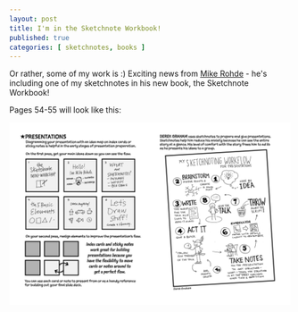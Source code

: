 ```yaml
---
layout: post
title: I'm in the Sketchnote Workbook!
published: true
categories: [ sketchnotes, books ]
---
```


Or rather, some of my work is :) Exciting news from <a href="http://rohdesign.com">Mike Rohde</a> - 
he's including one of my sketchnotes in his new book, the Sketchnote Workbook! 

Pages 54-55 will look like this:

![page 55](/img/posts/im-in-the-sketchnote-workbook/tsw-ch3-54-55.png)

